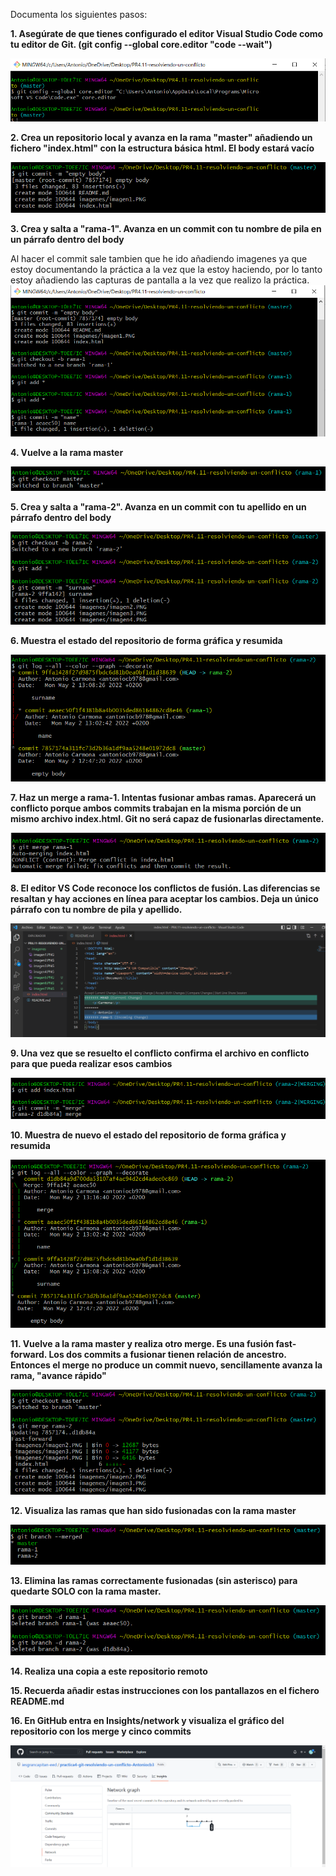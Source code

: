 Documenta los siguientes pasos:

**1. Asegúrate de que tienes configurado el editor Visual Studio Code como tu editor de Git. (git config --global core.editor "code --wait")**

![?](imagenes/imagen1.PNG)


**2. Crea un repositorio local y avanza en la rama "master" añadiendo un fichero "index.html" con la estructura básica html. El body estará vacío**

![?](imagenes/imagen2.PNG)


**3. Crea y salta a "rama-1". Avanza en un commit con tu nombre de pila en un párrafo dentro del body**

Al hacer el commit sale tambien que he ido añadiendo imagenes ya que estoy documentando la práctica a la vez que la estoy haciendo, por lo tanto estoy añadiendo las capturas de pantalla a la vez que realizo la práctica.
![?](imagenes/imagen3.PNG)


**4. Vuelve a la rama master**

![?](imagenes/imagen4.PNG)


**5. Crea y salta a "rama-2". Avanza en un commit con tu apellido en un párrafo dentro del body**

![?](imagenes/imagen5.PNG)


**6. Muestra el estado del repositorio de forma gráfica y resumida**

![?](imagenes/imagen6.PNG)


**7. Haz un merge a rama-1. Intentas fusionar ambas ramas. Aparecerá un conflicto porque ambos commits trabajan en la misma porción <body></body> de un mismo archivo index.html. Git no será capaz de fusionarlas directamente.**

![?](imagenes/imagen7.PNG)


**8. El editor VS Code reconoce los conflictos de fusión. Las diferencias se resaltan y hay acciones en línea para aceptar los cambios. Deja un único párrafo con tu nombre de pila y apellido.**

![?](imagenes/imagen8.PNG)


**9. Una vez que se resuelto el conflicto confirma el archivo en conflicto para que pueda realizar esos cambios**

![?](imagenes/imagen9.PNG)


**10. Muestra de nuevo el estado del repositorio de forma gráfica y resumida**

![?](imagenes/imagen10.PNG)


**11. Vuelve a la rama master y realiza otro merge. Es una fusión fast-forward. Los dos commits a fusionar tienen relación de ancestro. Entonces el merge no produce un commit nuevo, sencillamente avanza la rama, "avance rápido"**

![?](imagenes/imagen11.PNG)


**12. Visualiza las ramas que han sido fusionadas con la rama master**

![?](imagenes/imagen12.PNG)


**13. Elimina las ramas correctamente fusionadas (sin asterisco) para quedarte SOLO con la rama master.**

![?](imagenes/imagen13.PNG)


**14. Realiza una copia a este repositorio remoto**



**15. Recuerda añadir estas instrucciones con los pantallazos en el fichero README.md**



**16. En GitHub entra en Insights/network y visualiza el gráfico del repositorio con los merge y cinco commits**

![?](imagenes/imagen16.PNG)
